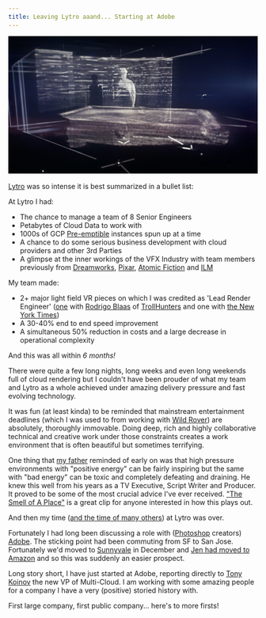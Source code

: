 ```yaml
---
title: Leaving Lytro aaand... Starting at Adobe
---
```


<img src="assets/images/lytro.png"/>

[Lytro](lytro.com) was so intense it is best summarized in a bullet list:

At Lytro I had:
- The chance to manage a team of 8 Senior Engineers
- Petabytes of Cloud Data to work with
- 1000s of GCP [Pre-emptible](https://cloud.google.com/compute/docs/instances/preemptible) instances spun up at a time
- A chance to do some serious business development with cloud providers and other 3rd Parties
- A glimpse at the inner workings of the VFX Industry with team members previously from [Dreamworks](http://www.dreamworksanimation.com/), [Pixar](https://www.pixar.com/), [Atomic Fiction](http://www.atomicfiction.com/) and [ILM](https://www.ilm.com/)

My team made:
- 2+ major light field VR pieces on which I was credited as 'Lead Render Engineer' ([one](https://www.hollywoodreporter.com/behind-screen/lytro-launches-light-field-tool-aimed-at-animated-virtual-reality-1047208) with [Rodrigo Blaas](https://www.imdb.com/name/nm1174214/) of [TrollHunters](https://www.youtube.com/watch?v=J2oNgZlbSKI) and one with [the New York Times](https://www.nytimes.com/2017/11/03/opinion/cochlear-implant-sound-music.html))
- A 30-40% end to end speed improvement
- A simultaneous 50% reduction in costs and a large decrease in operational complexity

And this was all within *6 months!*

There were quite a few long nights, long weeks and even long weekends full of cloud rendering but I couldn't have been prouder of what my team and Lytro as a whole achieved under amazing delivery pressure and fast evolving technology.

It was fun (at least kinda) to be reminded that mainstream entertainment deadlines (which I was used to from working with [Wild Rover](http://wild-rover.com/)) are absolutely, thoroughly immovable. Doing deep, rich and highly collaborative technical and creative work under those constraints creates a work environment that is often beautiful but sometimes terrifying.

One thing that [my father](https://en.wikipedia.org/wiki/Philip_Morrow) reminded of early on was that high pressure environments with "positive energy" can be fairly inspiring but the same with "bad energy" can be toxic and completely defeating and draining. He knew this well from his years as a TV Executive, Script Writer and Producer. It proved to be some of the most crucial advice I've ever received. ["The Smell of A Place"](https://www.youtube.com/watch?v=UUddgE8rI0E) is a great clip for anyone interested in how this plays out.

And then my time ([and the time of many others](https://techcrunch.com/2018/03/27/lytro-is-shutting-down/)) at Lytro was over.

Fortunately I had long been discussing a role with ([Photoshop](https://www.reddit.com/r/photoshopbattles/) creators) [Adobe](https://www.adobe.com/). The sticking point had been commuting from SF to San Jose. Fortunately we'd moved to [Sunnyvale](https://goo.gl/maps/bPWiKBy4ETG2) in December and [Jen had moved to Amazon](http://www.donotlick.com/2018/03/07/joining-amazon-to-talk-to-some-robots/) and so this was suddenly an easier prospect.

Long story short, I have just started at Adobe, reporting directly to [Tony Koinov](http://blogs.adobe.com/adobelife/2018/03/28/meet-tony-koinov/) the new VP of Multi-Cloud. I am working with some amazing people for a company I have a very (positive) storied history with.

First large company, first public company... here's to more firsts!
